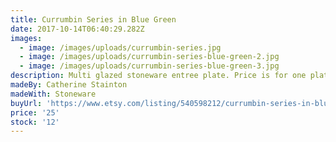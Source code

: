 ```yaml
---
title: Currumbin Series in Blue Green
date: 2017-10-14T06:40:29.282Z
images:
  - image: /images/uploads/currumbin-series.jpg
  - image: /images/uploads/currumbin-series-blue-green-2.jpg
  - image: /images/uploads/currumbin-series-blue-green-3.jpg
description: Multi glazed stoneware entree plate. Price is for one plate.
madeBy: Catherine Stainton
madeWith: Stoneware
buyUrl: 'https://www.etsy.com/listing/540598212/currumbin-series-in-blue-green'
price: '25'
stock: '12'
---
```


